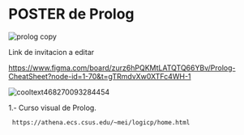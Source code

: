 
# POSTER  de Prolog

![prolog copy](https://github.com/user-attachments/assets/00b39dff-da3c-4c1e-82f9-4759ade5b1ec)



Link de invitacion a editar

https://www.figma.com/board/zurz6hPQKMtLATQTQ66YBv/Prolog-CheatSheet?node-id=1-70&t=gTRmdvXw0XTFc4WH-1




![cooltext468270093284454](https://github.com/user-attachments/assets/95ed7198-ef85-473a-a082-d43afd1bb630)

1.- Curso visual de Prolog.
    
     https://athena.ecs.csus.edu/~mei/logicp/home.html

